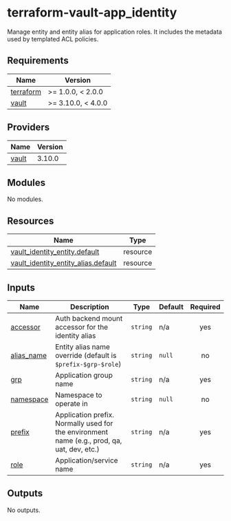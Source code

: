 # terraform-vault-app_identity

Manage entity and entity alias for application roles. It includes the metadata used by templated ACL policies.

<!-- BEGIN_TF_DOCS -->
## Requirements

| Name | Version |
|------|---------|
| <a name="requirement_terraform"></a> [terraform](#requirement\_terraform) | >= 1.0.0, < 2.0.0 |
| <a name="requirement_vault"></a> [vault](#requirement\_vault) | >= 3.10.0, < 4.0.0 |

## Providers

| Name | Version |
|------|---------|
| <a name="provider_vault"></a> [vault](#provider\_vault) | 3.10.0 |

## Modules

No modules.

## Resources

| Name | Type |
|------|------|
| [vault_identity_entity.default](https://registry.terraform.io/providers/hashicorp/vault/latest/docs/resources/identity_entity) | resource |
| [vault_identity_entity_alias.default](https://registry.terraform.io/providers/hashicorp/vault/latest/docs/resources/identity_entity_alias) | resource |

## Inputs

| Name | Description | Type | Default | Required |
|------|-------------|------|---------|:--------:|
| <a name="input_accessor"></a> [accessor](#input\_accessor) | Auth backend mount accessor for the identity alias | `string` | n/a | yes |
| <a name="input_alias_name"></a> [alias\_name](#input\_alias\_name) | Entity alias name override (default is `$prefix-$grp-$role`) | `string` | `null` | no |
| <a name="input_grp"></a> [grp](#input\_grp) | Application group name | `string` | n/a | yes |
| <a name="input_namespace"></a> [namespace](#input\_namespace) | Namespace to operate in | `string` | `null` | no |
| <a name="input_prefix"></a> [prefix](#input\_prefix) | Application prefix. Normally used for the environment name (e.g., prod, qa, uat, dev, etc.) | `string` | n/a | yes |
| <a name="input_role"></a> [role](#input\_role) | Application/service name | `string` | n/a | yes |

## Outputs

No outputs.
<!-- END_TF_DOCS -->